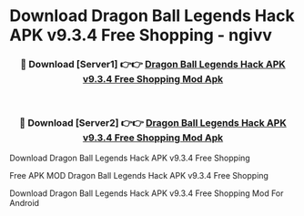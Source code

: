 # Download Dragon Ball Legends Hack APK v9.3.4 Free Shopping - ngivv



<div align="center">
<h3>🔴 Download [Server1] 👉👉 <a href="https://momento.my/?title=Dragon_Ball_Legends_Hack_APK_v9.3.4_Free_Shopping">Dragon Ball Legends Hack APK v9.3.4 Free Shopping Mod Apk</a></h3><br>

<h3>🔴 Download [Server2] 👉👉 <a href="https://momento.my/?title=Dragon_Ball_Legends_Hack_APK_v9.3.4_Free_Shopping">Dragon Ball Legends Hack APK v9.3.4 Free Shopping Mod Apk</a></h3>
</div>



Download Dragon Ball Legends Hack APK v9.3.4 Free Shopping 

Free APK MOD Dragon Ball Legends Hack APK v9.3.4 Free Shopping 

Download Dragon Ball Legends Hack APK v9.3.4 Free Shopping Mod For Android
